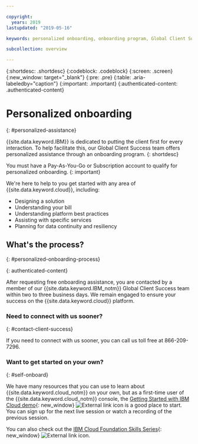 ```yaml
---

copyright:
  years: 2019
lastupdated: "2019-05-16"

keywords: personalized onboarding, onboarding program, Global Client Success

subcollection: overview

---
```


{:shortdesc: .shortdesc}
{:codeblock: .codeblock}
{:screen: .screen}
{:new_window: target="_blank"}
{:pre: .pre}
{:table: .aria-labeledby="caption"}
{:important: .important}
{:authenticated-content: .authenticated-content}


# Personalized onboarding
{: #personalized-assistance}

{{site.data.keyword.IBM}} is dedicated to putting the client first for every interaction. To help facilitate this, our Global Client Success team offers personalized assistance through an onboarding program.
{: shortdesc}

You must have a Pay-As-You-Go or Subscription account to qualify for personalized onboarding.
{: important}

We're here to help to you get started with any area of {{site.data.keyword.cloud}}, including: 
* Designing a solution 
* Understanding your bill
* Understanding platform best practices  
* Assisting with specific services 
* Planning for data continuity and resiliency

## What's the process?
{: #personalized-onboarding-process}

<div class="onboarding-ub">
  <div class="ub-widget" style="display: flex;">
    <div ub-in-page="5cbe76490f72eb04484f31e8"></div>
  </div>
</div>
{: authenticated-content}

After requesting free onboarding assistance, you are contacted by a member of our {{site.data.keyword.IBM_notm}} Global Client Success team within two to three business days. We remain engaged to ensure your success on the {{site.data.keyword.cloud}} platform. 

### Need to connect with us sooner?
{: #contact-client-success}

If you need to connect with us sooner, you can call us toll free at 866-209-7296.

### Want to get started on your own?
{: #self-onboard}

We have many resources that you can use to learn about {{site.data.keyword.cloud_notm}} on your own, but as a first-time user of the {{site.data.keyword.cloud_notm}} console, the [Getting Started with IBM Cloud demo](https://register.gotowebinar.com/rt/5902701065204820738){: new_window} ![External link icon](../icons/launch-glyph.svg "External link icon") is a good place to start. You can sign up for the next live session or watch a recording of the previous session. 

You can also check out the [IBM Cloud Foundation Skills Series](https://www.youtube.com/playlist?list=PLmesOgYt3nKCfsXqx-A5k1bP7t146U4rz){: new_window} ![External link icon](../icons/launch-glyph.svg "External link icon").
